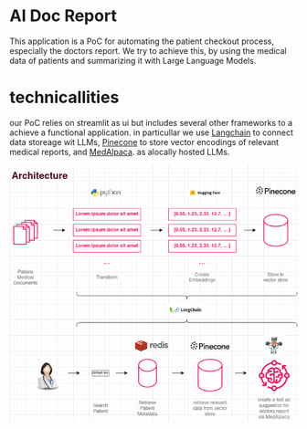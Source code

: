 # AI Doc Report

This application is a PoC for automating the patient checkout process, especially the doctors report. We try to achieve this, by using the medical data of patients and summarizing it with Large Language Models.

# technicallities
our PoC relies on streamlit as ui but includes several other frameworks to a achieve a functional application.
in particullar we use [Langchain](https://python.langchain.com/docs/get_started/introduction.html) to connect data storeage wit LLMs, [Pinecone](https://www.pinecone.io/) to store vector encodings of relevant medical reports, and  [MedAlpaca](https://arxiv.org/abs/2304.08247). as alocally hosted LLMs. 


![Architecutre overview](architecture.png)
